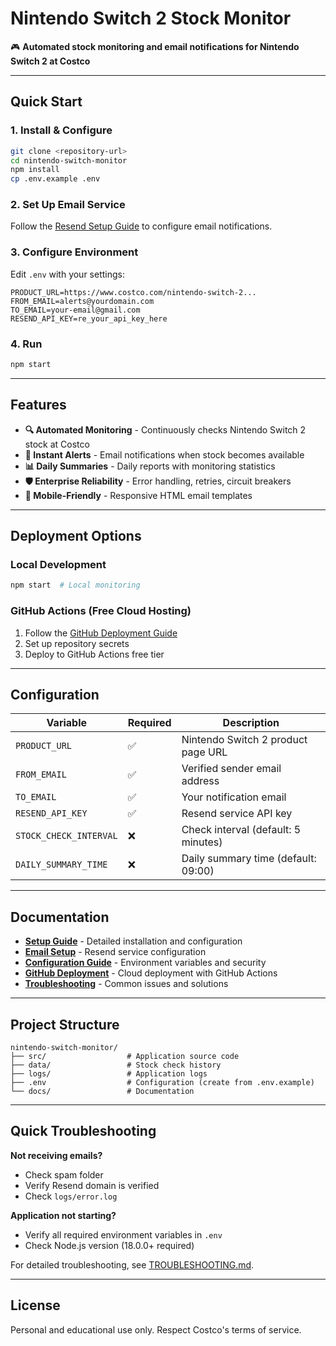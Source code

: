 # Nintendo Switch 2 Stock Monitor

🎮 **Automated stock monitoring and email notifications for Nintendo Switch 2 at Costco**

---

## Quick Start

### 1. Install & Configure
```bash
git clone <repository-url>
cd nintendo-switch-monitor
npm install
cp .env.example .env
```

### 2. Set Up Email Service
Follow the [Resend Setup Guide](RESEND-SETUP.md) to configure email notifications.

### 3. Configure Environment
Edit `.env` with your settings:
```env
PRODUCT_URL=https://www.costco.com/nintendo-switch-2...
FROM_EMAIL=alerts@yourdomain.com
TO_EMAIL=your-email@gmail.com
RESEND_API_KEY=re_your_api_key_here
```

### 4. Run
```bash
npm start
```

---

## Features

- **🔍 Automated Monitoring** - Continuously checks Nintendo Switch 2 stock at Costco
- **📧 Instant Alerts** - Email notifications when stock becomes available
- **📊 Daily Summaries** - Daily reports with monitoring statistics
- **🛡️ Enterprise Reliability** - Error handling, retries, circuit breakers
- **📱 Mobile-Friendly** - Responsive HTML email templates

---

## Deployment Options

### Local Development
```bash
npm start  # Local monitoring
```

### GitHub Actions (Free Cloud Hosting)
1. Follow the [GitHub Deployment Guide](GITHUB-DEPLOYMENT.md)
2. Set up repository secrets
3. Deploy to GitHub Actions free tier

---

## Configuration

| Variable | Required | Description |
|----------|----------|-------------|
| `PRODUCT_URL` | ✅ | Nintendo Switch 2 product page URL |
| `FROM_EMAIL` | ✅ | Verified sender email address |
| `TO_EMAIL` | ✅ | Your notification email |
| `RESEND_API_KEY` | ✅ | Resend service API key |
| `STOCK_CHECK_INTERVAL` | ❌ | Check interval (default: 5 minutes) |
| `DAILY_SUMMARY_TIME` | ❌ | Daily summary time (default: 09:00) |

---

## Documentation

- **[Setup Guide](SETUP.md)** - Detailed installation and configuration
- **[Email Setup](RESEND-SETUP.md)** - Resend service configuration
- **[Configuration Guide](CONFIGURATION.md)** - Environment variables and security
- **[GitHub Deployment](GITHUB-DEPLOYMENT.md)** - Cloud deployment with GitHub Actions
- **[Troubleshooting](TROUBLESHOOTING.md)** - Common issues and solutions

---

## Project Structure

```
nintendo-switch-monitor/
├── src/                  # Application source code
├── data/                 # Stock check history
├── logs/                 # Application logs
├── .env                  # Configuration (create from .env.example)
└── docs/                 # Documentation
```

---

## Quick Troubleshooting

**Not receiving emails?**
- Check spam folder
- Verify Resend domain is verified
- Check `logs/error.log`

**Application not starting?**
- Verify all required environment variables in `.env`
- Check Node.js version (18.0.0+ required)

For detailed troubleshooting, see [TROUBLESHOOTING.md](TROUBLESHOOTING.md).

---

## License

Personal and educational use only. Respect Costco's terms of service. 